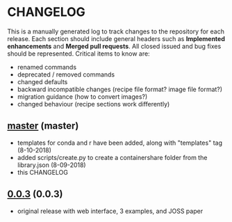 # CHANGELOG

This is a manually generated log to track changes to the repository for each release. 
Each section should include general headers such as **Implemented enhancements** 
and **Merged pull requests**. All closed issued and bug fixes should be 
represented. Critical items to know are:

 - renamed commands
 - deprecated / removed commands
 - changed defaults
 - backward incompatible changes (recipe file format? image file format?)
 - migration guidance (how to convert images?)
 - changed behaviour (recipe sections work differently)


## [master](https://github.com/vsoch/containershare/tree/master) (master)
 - templates for conda and r have been added, along with "templates" tag (8-10-2018)
 - added scripts/create.py to create a containershare folder from the library.json (8-09-2018)
 - this CHANGELOG

## [0.0.3](https://github.com/vsoch/containershare/releases/tag/0.0.3) (0.0.3)
 - original release with web interface, 3 examples, and JOSS paper

